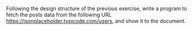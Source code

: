 Following the design structure of the previous exercise,
 write a program to fetch the posts data from the following 
 URL https://jsonplaceholder.typicode.com/users, and show it to the document.
